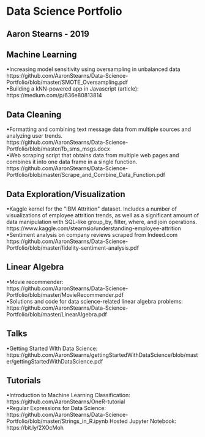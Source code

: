 # Data Science Portfolio
## Aaron Stearns - 2019
<h2>Machine Learning</h2>
•Increasing model sensitivity using oversampling in unbalanced data
<br>
https://github.com/AaronStearns/Data-Science-Portfolio/blob/master/SMOTE_Oversampling.pdf
<br>
•Building a kNN-powered app in Javascript (article): 
<br>
https://medium.com/p/636e80813814

<br>
<h2>Data Cleaning</h2>
•Formatting and combining text message data from multiple sources and analyzing user trends.
<br>
https://github.com/AaronStearns/Data-Science-Portfolio/blob/master/fb_sms_msgs.docx
<br>
•Web scraping script that obtains data from multiple web pages and combines it into one data frame in a single function.
<br>
https://github.com/AaronStearns/Data-Science-Portfolio/blob/master/Scrape_and_Combine_Data_Function.pdf


<br>
<h2>Data Exploration/Visualization</h2>
•Kaggle kernel for the "IBM Attrition" dataset. Includes a number of visualizations of employee attrition trends, as well as a significant amount of data manipulation with SQL-like group_by, filter, where, and join operations. 
<br> 
https://www.kaggle.com/stearnsio/understanding-employee-attrition
<br>
•Sentiment analysis on company reviews scraped from Indeed.com
<br>
https://github.com/AaronStearns/Data-Science-Portfolio/blob/master/fidelity-sentiment-analysis.pdf

<br>
<h2>Linear Algebra</h2>
•Movie recommender: 
<br>
https://github.com/AaronStearns/Data-Science-Portfolio/blob/master/MovieRecommender.pdf
<br>
•Solutions and code for data science-related linear algebra problems: 
<br>
https://github.com/AaronStearns/Data-Science-Portfolio/blob/master/LinearAlgebra.pdf


<h2>Talks</h2>
•Getting Started WIth Data Science: https://github.com/AaronStearns/gettingStartedWithDataScience/blob/master/gettingStartedWithDataScience.pdf

<h2>Tutorials</h2>
•Introduction to Machine Learning Classification: 
<br>
https://github.com/AaronStearns/OneR-tutorial
<br>
•Regular Expressions for Data Science: 
<br>
https://github.com/AaronStearns/Data-Science-Portfolio/blob/master/Strings_in_R.ipynb Hosted Jupyter Notebook: https://bit.ly/2XOcMoh  
